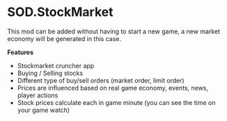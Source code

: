 # SOD.StockMarket

This mod can be added without having to start a new game,
a new market economy will be generated in this case.

**Features**
- Stockmarket cruncher app
- Buying / Selling stocks
- Different type of buy/sell orders (market order, limit order)
- Prices are influenced based on real game economy, events, news, player actions
- Stock prices calculate each in game minute (you can see the time on your game watch)